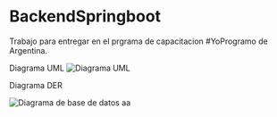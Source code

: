 # BackendSpringboot
Trabajo para entregar en el prgrama de capacitacion #YoProgramo de Argentina.

Diagrama UML
![Diagrama UML](https://user-images.githubusercontent.com/24421183/167877506-aee60408-0776-4111-96ee-ec0483e9cacb.png)

Diagrama DER

![Diagrama de base de datos](https://user-images.githubusercontent.com/24421183/167877634-b6ab05e4-07a2-4e03-948e-1a456d22da12.jpg)
aa
